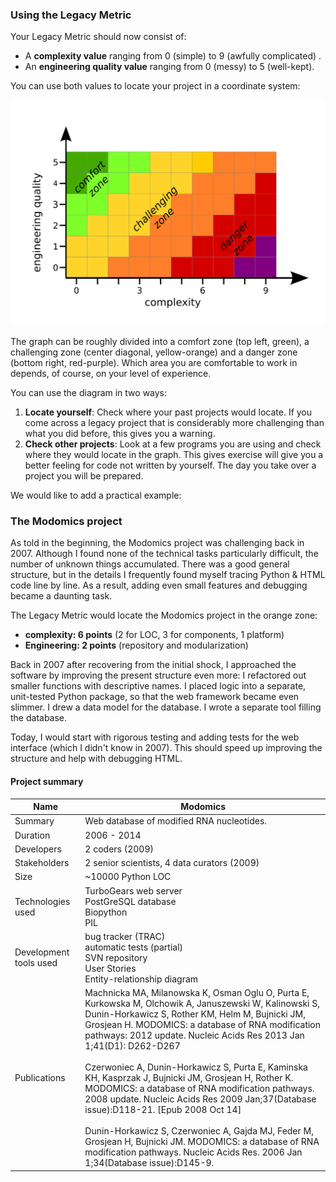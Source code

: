 ### Using the Legacy Metric
Your Legacy Metric should now consist of:

* A **complexity value** ranging from 0 (simple) to 9 (awfully complicated) .
* An **engineering quality value** ranging from 0 (messy) to 5 (well-kept).

You can use both values to locate your project in a coordinate system:

![Engineering points over project complexity](engineering_points.png)

The graph can be roughly divided into a comfort zone (top left, green), a challenging zone (center diagonal, yellow-orange) and a danger zone (bottom right, red-purple). Which area you are comfortable to work in depends, of course, on your level of experience.

You can use the diagram in two ways:

1. **Locate yourself**: Check where your past projects would locate. If you come across a legacy project that is considerably more challenging than what you did before, this gives you a warning.
2. **Check other projects**: Look at a few programs you are using and check where they would locate in the graph. This gives exercise will give you a better feeling for code not written by yourself. The day you take over a project you will be prepared.

We would like to add a practical example:

### The Modomics project

As told in the beginning, the Modomics project was challenging back in 2007. Although I found none of the technical tasks particularly difficult, the number of unknown things accumulated. There was a good general structure, but in the details I frequently found myself tracing Python & HTML code line by line. As a result, adding even small features and debugging became a daunting task.

The Legacy Metric would locate the Modomics project in the orange zone:

* **complexity: 6 points** (2 for LOC, 3 for components, 1 platform)
* **Engineering: 2 points** (repository and modularization)

Back in 2007 after recovering from the initial shock, I approached the software by improving the present structure even more: I refactored out smaller functions with descriptive names. I placed logic into a separate, unit-tested Python package, so that the web framework became even slimmer. I drew a data model for the database. I wrote a separate tool filling the database.

Today, I would start with rigorous testing and adding tests for the web interface (which I didn't know in 2007). This should speed up improving the structure and help with debugging HTML.

#### Project summary

| Name | Modomics |
|------|----------|
| Summary | Web database of modified RNA nucleotides. |
| Duration | 2006 - 2014 |
| Developers | 2 coders (2009) |
| Stakeholders | 2 senior scientists, 4 data curators (2009) |
| Size | ~10000 Python LOC |
| Technologies used | TurboGears web server <br> PostGreSQL database <br> Biopython <br> PIL |
| Development tools used | bug tracker (TRAC) <br> automatic tests (partial) <br> SVN repository <br> User Stories <br> Entity-relationship diagram |
| Publications | Machnicka MA, Milanowska K, Osman Oglu O, Purta E, Kurkowska M, Olchowik A, Januszewski W, Kalinowski S, Dunin-Horkawicz S, Rother KM, Helm M, Bujnicki JM, Grosjean H. MODOMICS: a database of RNA modification pathways: 2012 update. Nucleic Acids Res 2013 Jan 1;41(D1): D262-D267<br><br>Czerwoniec A, Dunin-Horkawicz S, Purta E, Kaminska KH, Kasprzak J, Bujnicki JM, Grosjean H, Rother K. MODOMICS: a database of RNA modification pathways. 2008 update. Nucleic Acids Res 2009 Jan;37(Database issue):D118-21. [Epub 2008 Oct 14]<br><br>Dunin-Horkawicz S, Czerwoniec A, Gajda MJ, Feder M, Grosjean H, Bujnicki JM. MODOMICS: a database of RNA modification pathways. Nucleic Acids Res. 2006 Jan 1;34(Database issue):D145-9. |




